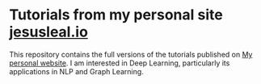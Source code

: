 # Tutorials from my personal site [jesusleal.io](jesusleal.io)

This repository contains the full versions of the tutorials published on [My personal website](https://jlealtru.github.io/).  I am interested in Deep Learning, particularly its applications in NLP and Graph Learning.
